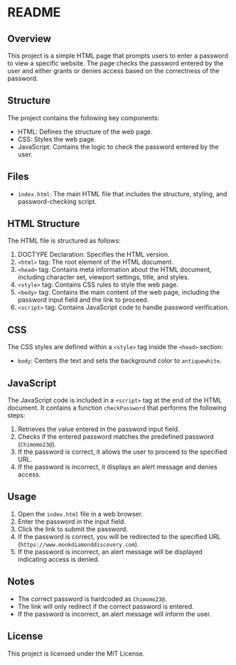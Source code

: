# README

## Overview

This project is a simple HTML page that prompts users to enter a password to view a specific website. The page checks the password entered by the user and either grants or denies access based on the correctness of the password.

## Structure

The project contains the following key components:

- HTML: Defines the structure of the web page.
- CSS: Styles the web page.
- JavaScript: Contains the logic to check the password entered by the user.


## Files

- `index.html`: The main HTML file that includes the structure, styling, and password-checking script.


## HTML Structure

The HTML file is structured as follows:

1. DOCTYPE Declaration: Specifies the HTML version.
2. `<html>` tag: The root element of the HTML document.
3. `<head>` tag: Contains meta information about the HTML document, including character set, viewport settings, title, and styles.
4. `<style>` tag: Contains CSS rules to style the web page.
5. `<body>` tag: Contains the main content of the web page, including the password input field and the link to proceed.
6. `<script>` tag: Contains JavaScript code to handle password verification.

## CSS

The CSS styles are defined within a `<style>` tag inside the `<head>` section:

- `body`: Centers the text and sets the background color to `antiquewhite`.

## JavaScript

The JavaScript code is included in a `<script>` tag at the end of the HTML document. It contains a function `checkPassword` that performs the following steps:

1. Retrieves the value entered in the password input field.
2. Checks if the entered password matches the predefined password (`Chimomo23@`).
3. If the password is correct, it allows the user to proceed to the specified URL.
4. If the password is incorrect, it displays an alert message and denies access.

## Usage

1. Open the `index.html` file in a web browser.
2. Enter the password in the input field.
3. Click the link to submit the password.
4. If the password is correct, you will be redirected to the specified URL (`https://www.monkdiamonddiscovery.com`).
5. If the password is incorrect, an alert message will be displayed indicating access is denied.

## Notes

- The correct password is hardcoded as `Chimomo23@`.
- The link will only redirect if the correct password is entered.
- If the password is incorrect, an alert message will inform the user.

## License

This project is licensed under the MIT License.